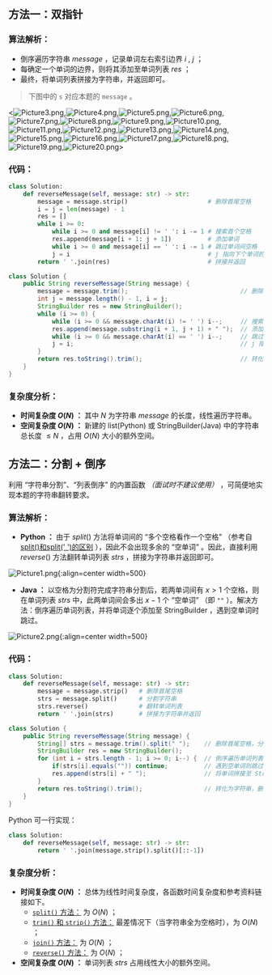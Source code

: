 ## 方法一：双指针

### 算法解析：

- 倒序遍历字符串 $message$ ，记录单词左右索引边界 $i$ , $j$ ；
- 每确定一个单词的边界，则将其添加至单词列表 $res$ ；
- 最终，将单词列表拼接为字符串，并返回即可。

> 下图中的 `s` 对应本题的 `message` 。

<![Picture3.png](https://pic.leetcode-cn.com/1600795186-ODVGAC-Picture3.png),![Picture4.png](https://pic.leetcode-cn.com/1600795186-KByGhl-Picture4.png),![Picture5.png](https://pic.leetcode-cn.com/1600795186-pMSOXg-Picture5.png),![Picture6.png](https://pic.leetcode-cn.com/1600795186-EllOEO-Picture6.png),![Picture7.png](https://pic.leetcode-cn.com/1600795186-QrOavH-Picture7.png),![Picture8.png](https://pic.leetcode-cn.com/1600795186-YlpmuP-Picture8.png),![Picture9.png](https://pic.leetcode-cn.com/1600795186-PITxbA-Picture9.png),![Picture10.png](https://pic.leetcode-cn.com/1600795186-fVKJYO-Picture10.png),![Picture11.png](https://pic.leetcode-cn.com/1600795186-fMtNcl-Picture11.png),![Picture12.png](https://pic.leetcode-cn.com/1600795186-GmppFo-Picture12.png),![Picture13.png](https://pic.leetcode-cn.com/1600795186-PXYpnz-Picture13.png),![Picture14.png](https://pic.leetcode-cn.com/1600795186-GezFXt-Picture14.png),![Picture15.png](https://pic.leetcode-cn.com/1600795186-XiNAjG-Picture15.png),![Picture16.png](https://pic.leetcode-cn.com/1600795186-ySOfTy-Picture16.png),![Picture17.png](https://pic.leetcode-cn.com/1600795186-DGmFEv-Picture17.png),![Picture18.png](https://pic.leetcode-cn.com/1600795186-rjhJhL-Picture18.png),![Picture19.png](https://pic.leetcode-cn.com/1600795186-CeiDKq-Picture19.png),![Picture20.png](https://pic.leetcode-cn.com/1600795251-iKyEDa-Picture20.png)>

### 代码：

```Python []
class Solution:
    def reverseMessage(self, message: str) -> str:
        message = message.strip()                      # 删除首尾空格
        i = j = len(message) - 1
        res = []
        while i >= 0:
            while i >= 0 and message[i] != ' ': i -= 1 # 搜索首个空格
            res.append(message[i + 1: j + 1])          # 添加单词
            while i >= 0 and message[i] == ' ': i -= 1 # 跳过单词间空格
            j = i                                      # j 指向下个单词的尾字符
        return ' '.join(res)                           # 拼接并返回
```

```Java []
class Solution {
    public String reverseMessage(String message) {
        message = message.trim();                               // 删除首尾空格
        int j = message.length() - 1, i = j;
        StringBuilder res = new StringBuilder();
        while (i >= 0) {
            while (i >= 0 && message.charAt(i) != ' ') i--;     // 搜索首个空格
            res.append(message.substring(i + 1, j + 1) + " ");  // 添加单词
            while (i >= 0 && message.charAt(i) == ' ') i--;     // 跳过单词间空格
            j = i;                                              // j 指向下个单词的尾字符
        }
        return res.toString().trim();                           // 转化为字符串并返回
    }
}
```

### 复杂度分析：

- **时间复杂度 $O(N)$ ：** 其中 $N$ 为字符串 $message$ 的长度，线性遍历字符串。
- **空间复杂度 $O(N)$ ：** 新建的 list(Python) 或 StringBuilder(Java) 中的字符串总长度 $\leq N$ ，占用 $O(N)$ 大小的额外空间。

## 方法二：分割 + 倒序

利用 “字符串分割”、“列表倒序” 的内置函数 *（面试时不建议使用）* ，可简便地实现本题的字符串翻转要求。

### 算法解析：

- **Python ：** 由于 $split()$ 方法将单词间的 “多个空格看作一个空格” （参考自 [split()和split(' ')的区别](https://www.cnblogs.com/python-coder/p/10073329.html) ），因此不会出现多余的 “空单词” 。因此，直接利用 $reverse()$ 方法翻转单词列表 $strs$ ，拼接为字符串并返回即可。

![Picture1.png](https://pic.leetcode-cn.com/1600795186-pzCvCm-Picture1.png){:align=center width=500}

- **Java ：** 以空格为分割符完成字符串分割后，若两单词间有 $x > 1$ 个空格，则在单词列表 $strs$ 中，此两单词间会多出 $x - 1$ 个 “空单词” （即 `""` ）。解决方法：倒序遍历单词列表，并将单词逐个添加至 StringBuilder ，遇到空单词时跳过。

![Picture2.png](https://pic.leetcode-cn.com/1600795186-RmKJXL-Picture2.png){:align=center width=500}

### 代码：

```Python []
class Solution:
    def reverseMessage(self, message: str) -> str:
        message = message.strip()   # 删除首尾空格
        strs = message.split()      # 分割字符串
        strs.reverse()              # 翻转单词列表
        return ' '.join(strs)       # 拼接为字符串并返回
```

```Java []
class Solution {
    public String reverseMessage(String message) {
        String[] strs = message.trim().split(" ");    // 删除首尾空格，分割字符串
        StringBuilder res = new StringBuilder();
        for (int i = strs.length - 1; i >= 0; i--) {  // 倒序遍历单词列表
            if(strs[i].equals("")) continue;          // 遇到空单词则跳过
            res.append(strs[i] + " ");                // 将单词拼接至 StringBuilder
        }
        return res.toString().trim();                 // 转化为字符串，删除尾部空格，并返回
    }
}
```

Python 可一行实现：

```Python []
class Solution:
    def reverseMessage(self, message: str) -> str:
        return ' '.join(message.strip().split()[::-1])
```

### 复杂度分析：

- **时间复杂度 $O(N)$ ：** 总体为线性时间复杂度，各函数时间复杂度和参考资料链接如下。
  - [`split()` 方法：](https://softwareengineering.stackexchange.com/questions/331909/whats-the-complexity-of-javas-string-split-function) 为 $O(N)$ ；
  - [`trim()` 和 `strip()` 方法：](https://stackoverflow.com/questions/51110114/is-string-trim-faster-than-string-replace) 最差情况下（当字符串全为空格时），为 $O(N)$ ；
  - [`join()` 方法：](https://stackoverflow.com/questions/37133547/time-complexity-of-string-concatenation-in-python) 为 $O(N)$ ；
  - [`reverse()` 方法：](https://stackoverflow.com/questions/37606159/what-is-the-time-complexity-of-python-list-reverse) 为 $O(N)$ ；
- **空间复杂度 $O(N)$ ：** 单词列表 $strs$ 占用线性大小的额外空间。
